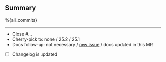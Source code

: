 ## Summary

%{all_commits}

<!--
Reminder:
- Ensure proposed changes are tested in CI
- Ensure docstrings and comments are up to date
- Update changelog if you want a mention in release notes
-->

---

- Close #...
- Cherry-pick to: none / 25.2 / 25.1
- Docs follow-up: not necessary / [new issue](https://git.picodata.io/core/picodata/-/issues/new?issuable_template=followup) / docs updated in this MR
- [ ] Changelog is updated

<!--
- Follow-up for !...
- Depends on !...
- See also ...
-->

